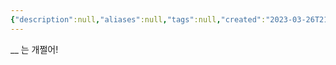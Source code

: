 ```yaml
---
{"description":null,"aliases":null,"tags":null,"created":"2023-03-26T21:09:49","updated":"2023-07-15T21:33:03","title":"__ rocks","dg-publish":true,"permalink":"/docs/__ rocks/","dgPassFrontmatter":true}
---
```


__ 는 개쩔어!
